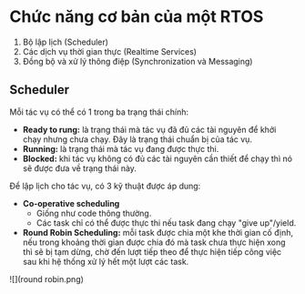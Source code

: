 # Chức năng cơ bản của một RTOS
1. Bộ lập lịch (Scheduler)
2. Các dịch vụ thời gian thực (Realtime Services)
3. Đồng bộ và xử lý thông điệp (Synchronization và Messaging)

## Scheduler
Mỗi tác vụ có thể có 1 trong ba trạng thái chính:
* **Ready to rung:** là trạng thái mà tác vụ đã đủ các tài nguyên để khởi chạy nhưng chưa chạy. Đây là trạng thái chuẩn bị của tác vụ.
* **Running:** là trạng thái mà tác vụ đang được thực thi.
* **Blocked:** khi tác vụ không có đủ các tài nguyên cần thiết để chạy thì nó sẽ được đưa về trạng thái này.

Để lập lịch cho tác vụ, có 3 kỹ thuật được áp dung:
* **Co-operative scheduling** 
  * Giống như code thông thường.
  * Các task chỉ có thể được thực thi nếu task đang chạy "give up"/yield.
* **Round Robin Scheduling:** mỗi task được chia một khe thời gian cố định, nếu trong khoảng thời gian được chia đó mà task chưa thực hiện xong thì sẽ bị tạm dừng, chờ đến lượt tiếp theo để thực hiện tiếp công việc sau khi hệ thống xử lý hết một lượt các task.

![](round robin.png)




